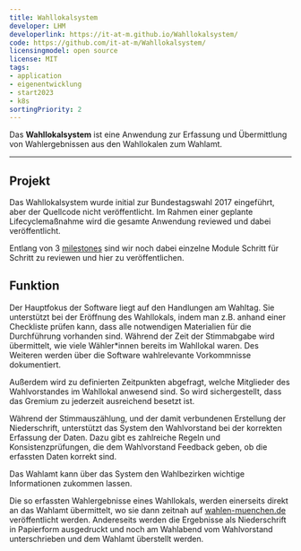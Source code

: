```yaml
---
title: Wahllokalsystem
developer: LHM
developerlink: https://it-at-m.github.io/Wahllokalsystem/
code: https://github.com/it-at-m/Wahllokalsystem/
licensingmodel: open source
license: MIT
tags:
- application
- eigenentwicklung
- start2023
- k8s
sortingPriority: 2
---
```

Das __Wahllokalsystem__ ist eine Anwendung zur Erfassung und Übermittlung von Wahlergebnissen aus den Wahllokalen zum Wahlamt.

---

## Projekt

Das Wahllokalsystem wurde initial zur Bundestagswahl 2017 eingeführt, aber der Quellcode nicht veröffentlicht.
Im Rahmen einer geplante Lifecyclemaßnahme wird die gesamte Anwendung reviewed und dabei veröffentlicht.

Entlang von 3 [milestones](https://github.com/it-at-m/Wahllokalsystem/milestones) sind wir noch dabei einzelne Module Schritt für Schritt zu reviewen und hier zu veröffentlichen.


## Funktion

Der Hauptfokus der Software liegt auf den Handlungen am Wahltag. Sie unterstützt bei der Eröffnung des Wahllokals, indem man z.B. anhand einer Checkliste prüfen kann, dass alle notwendigen Materialien für die Durchführung vorhanden sind. Während der Zeit der Stimmabgabe wird übermittelt, wie viele Wähler*innen bereits im Wahllokal waren. Des Weiteren werden über die Software wahlrelevante Vorkommnisse dokumentiert.

Außerdem wird zu definierten Zeitpunkten abgefragt, welche Mitglieder des Wahlvorstandes im Wahllokal anwesend sind. So wird sichergestellt, dass das Gremium zu jederzeit ausreichend besetzt ist.

Während der Stimmauszählung, und der damit verbundenen Erstellung der Niederschrift, unterstützt das System den Wahlvorstand bei der korrekten Erfassung der Daten. Dazu gibt es zahlreiche Regeln und Konsistenzprüfungen, die dem Wahlvorstand Feedback geben, ob die erfassten Daten korrekt sind.

Das Wahlamt kann über das System den Wahlbezirken wichtige Informationen zukommen lassen.

Die so erfassten Wahlergebnisse eines Wahllokals, werden einerseits direkt an das Wahlamt übermittelt, wo sie dann zeitnah auf [wahlen-muenchen.de](https://www.wahlen-muenchen.de/) veröffentlicht werden.
Andereseits werden die Ergebnisse als Niederschrift in Papierform ausgedruckt und noch am Wahlabend vom Wahlvorstand unterschrieben und dem Wahlamt überstellt werden.
